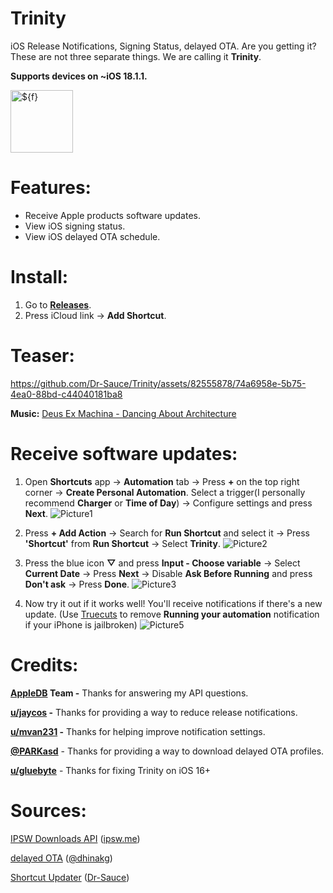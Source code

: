 # Trinity

iOS Release Notifications, Signing Status, delayed OTA. Are you getting it? These are not three separate things. We are calling it **Trinity**.

**Supports devices on ~iOS 18.1.1.**

<img width="100" height="100" alt="${f}" src="https://github.com/user-attachments/assets/2df5c1fa-9114-4c16-a506-55d8368b184b" />

# Features:
- Receive Apple products software updates.
- View iOS signing status.
- View iOS delayed OTA schedule.

# Install:
1. Go to [**Releases**](https://github.com/Dr-Sauce/Coexist/releases/latest).
3. Press iCloud link → **Add Shortcut**.

# Teaser:
https://github.com/Dr-Sauce/Trinity/assets/82555878/74a6958e-5b75-4ea0-88bd-c44040181ba8

**Music:** [Deus Ex Machina - Dancing About Architecture](https://soundcloud.com/dancingaboutarchitecture-music/deus-ex-machina)

# Receive software updates:

1. Open **Shortcuts** app → **Automation** tab → Press **+** on the top right corner → **Create Personal Automation**. Select a trigger(I personally recommend **Charger** or **Time of Day**) → Configure settings and press **Next**.
![Picture1](https://github.com/Dr-Sauce/ReVancedNotifier/assets/82555878/e1c95448-c144-43c4-9c07-95e4eab59223)

2. Press **+ Add Action** → Search for **Run Shortcut** and select it → Press **'Shortcut'** from **Run Shortcut** → Select **Trinity**.
![Picture2](https://github.com/Dr-Sauce/ReVancedNotifier/assets/82555878/ff279bfe-a424-4cbd-9b02-37e7a1240df3)

3. Press the blue icon **▽** and press **Input - Choose variable** → Select **Current Date** → Press **Next** → Disable **Ask Before Running** and press **Don't ask** → Press **Done**.
![Picture3](https://github.com/Dr-Sauce/ReVancedNotifier/assets/82555878/80d441e5-f9d7-4025-84a5-5b9a134b3de4)

4. Now try it out if it works well! You'll receive notifications if there's a new update. (Use [Truecuts](https://github.com/qnblackcat/rootless-tweaks/releases/download/090623/com.ethanrdoesmc.truecuts_1.2.0_iphoneos-arm64.deb) to remove **Running your automation** notification if your iPhone is jailbroken)
![Picture5](https://github.com/Dr-Sauce/ReVancedNotifier/assets/82555878/db974238-6d72-4cc7-b079-ac6b1673dcad)

# Credits:

**[AppleDB](https://appledb.dev/) Team -** Thanks for answering my API questions.

**[u/jaycos](https://www.reddit.com/user/jaycos) -** Thanks for providing a way to reduce release notifications.

**[u/mvan231](https://www.reddit.com/user/mvan231) -** Thanks for helping improve notification settings.

[**@PARKasd**](https://github.com/PARKasd) - Thanks for providing a way to download delayed OTA profiles.

[**u/gluebyte**](https://reddit.com/user/gluebyte) - Thanks for fixing Trinity on iOS 16+


# Sources:

[IPSW Downloads API](https://ipswdownloads.docs.apiary.io/) ([ipsw.me](https://ipsw.me/))

[delayed OTA](https://dhinakg.github.io/delayed-otas.html) ([@dhinakg](https://github.com/dhinakg))

[Shortcut Updater](https://github.com/Dr-Sauce/ShortcutUpdater) ([Dr-Sauce](https://github.com/Dr-Sauce))

